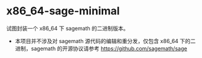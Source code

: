 # x86_64-sage-minimal
试图封装一个 x86_64 下 sagemath 的二进制版本。
- 本项目并不涉及对 sagemath 源代码的编辑和重分发，仅包含 x86_64 下的二进制，sagemath 的开源协议请参考 https://github.com/sagemath/sage
